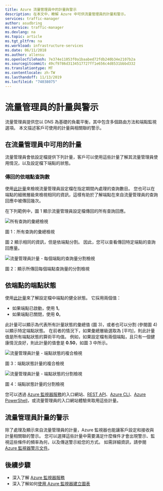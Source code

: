 ```yaml
---
title: Azure 流量管理員中的計量與警示
description: 在本文中，瞭解 Azure 中可供流量管理員的計量和警示。
services: traffic-manager
author: asudbring
ms.service: traffic-manager
ms.devlang: na
ms.topic: article
ms.tgt_pltfrm: na
ms.workload: infrastructure-services
ms.date: 06/11/2018
ms.author: allensu
ms.openlocfilehash: 7e374e11053f0a1baabed72fdb240b34e2107b2a
ms.sourcegitcommit: 49cf9786d3134517727ff1e656c4d8531bbbd332
ms.translationtype: MT
ms.contentlocale: zh-TW
ms.lasthandoff: 11/13/2019
ms.locfileid: "74038075"
---
```

# <a name="traffic-manager-metrics-and-alerts"></a>流量管理員的計量與警示

流量管理員提供您以 DNS 為基礎的負載平衡，其中包含多個路由方法和端點監視選項。 本文描述客戶可使用的計量與相關聯的警示。 

## <a name="metrics-available-in-traffic-manager"></a>在流量管理員中可用的計量 

流量管理員會依設定檔提供下列計量，客戶可以使用這些計量了解其流量管理員使用情況，以及設定檔下端點的狀態。  

### <a name="queries-by-endpoint-returned"></a>傳回的依端點查詢數
使用[此計量](../azure-monitor/platform/metrics-supported.md)來檢視流量管理員設定檔在指定期間內處理的查詢數目。 您也可以在端點的細微層級來檢視相同的資訊，這樣有助於了解端點在來自流量管理員的查詢回應中被傳回幾次。

在下列範例中，圖 1 顯示流量管理員設定檔傳回的所有查詢回應。 

  
![所有查詢的彙總檢視](./media/traffic-manager-metrics-alerts/traffic-manager-metrics-queries-aggregate-view.png)

圖 1：所有查詢的彙總檢視
  
圖 2 顯示相同的資訊，但是依端點分割。 因此，您可以查看傳回特定端點的查詢回應量。

![流量管理員計量 - 每個端點的查詢量分割檢視](./media/traffic-manager-metrics-alerts/traffic-manager-metrics-query-volume-per-endpoint.png)

圖 2：顯示所傳回每個端點查詢量的分割檢視

## <a name="endpoint-status-by-endpoint"></a>依端點的端點狀態
使用[此計量](../azure-monitor/platform/metrics-supported.md#microsoftnetworktrafficmanagerprofiles)來了解設定檔中端點的健全狀態。 它採用兩個值：
 - 如果端點已啟動，使用 **1**。
 - 如果端點已關閉，使用 **0**。

此計量可以顯示為代表所有計量狀態的彙總值 (圖 3)，或者也可以分割 (參閱圖 4) 以顯示特定端點狀態。 在前者的情況下，如果彙總層級選取為 [平均]，則此計量值是所有端點狀態的算術平均值。 例如，如果設定檔有兩個端點，且只有一個健康情況良好，則此計量的值會是 **0.50**，如圖 3 中所示。 


![流量管理員計量 - 端點狀態的複合檢視](./media/traffic-manager-metrics-alerts/traffic-manager-metrics-endpoint-status-composite-view.png)

圖 3：端點狀態計量的複合檢視


![流量管理員計量 - 端點狀態的分割檢視](./media/traffic-manager-metrics-alerts/traffic-manager-metrics-endpoint-status-split-view.png)

圖 4：端點狀態計量的分割檢視

您可以透過 [Azure 監視器服務](../azure-monitor/platform/metrics-supported.md)的入口網站、[REST API](https://docs.microsoft.com/rest/api/monitor/)、[Azure CLI](https://docs.microsoft.com/cli/azure/monitor)、[Azure PowerShell](https://docs.microsoft.com/powershell/module/az.applicationinsights)，或流量管理員的入口網站體驗來取用這些計量。

## <a name="alerts-on-traffic-manager-metrics"></a>流量管理員計量的警示
除了處理及顯示來自流量管理員的計量，Azure 監視器也能讓客戶設定和接收與計量相關聯的警示。 您可以選擇這些計量中需要滿足什麼條件才會出現警示、監視這些條件的頻率為何，以及傳送警示給您的方式。 如需詳細資訊，請參閱 [Azure 監視器警示文件](../monitoring-and-diagnostics/monitor-alerts-unified-usage.md)。

## <a name="next-steps"></a>後續步驟
- 深入了解 [Azure 監視器服務](../azure-monitor/platform/metrics-supported.md)
- 深入了解如何[使用 Azure 監視器建立圖表](../azure-monitor/platform/metrics-getting-started.md#create-your-first-metric-chart)
